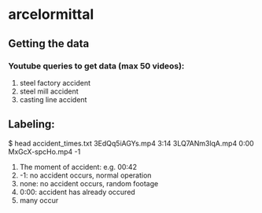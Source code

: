 # arcelormittal


## Getting the data
### Youtube queries to get data (max 50 videos):
1. steel factory accident
2. steel mill accident
3. casting line accident

## Labeling:
$ head accident_times.txt
3EdQq5iAGYs.mp4 3:14
3LQ7ANm3lqA.mp4 0:00
MxGcX-spcHo.mp4 -1


1. The moment of accident: e.g. 00:42
2. -1: no accident occurs, normal operation
3. none: no accident occurs, random footage
4. 0:00: accident has already occured
5. many occur
